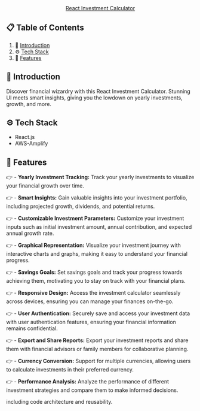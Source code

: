 <div align="center">
    <a href="https://main.d6gzcggx8q0e.amplifyapp.com/" align="center" target="_blank" rel="noreferrer">React Investment Calculator</a>
</div>

## 📋 <a name="table">Table of Contents</a>

1. 🤖 [Introduction](#introduction)
2. ⚙️ [Tech Stack](#tech-stack)
3. 🔋 [Features](#features)

## <a name="introduction">🤖 Introduction</a>

Discover financial wizardry with this React Investment Calculator. Stunning UI meets smart insights, giving you the lowdown on yearly investments, growth, and more.

## <a name="tech-stack">⚙️ Tech Stack</a>

- React.js
- AWS-Amplify

## <a name="features">🔋 Features</a>

👉 - **Yearly Investment Tracking:** Track your yearly investments to visualize your financial growth over time.

👉 - **Smart Insights:** Gain valuable insights into your investment portfolio, including projected growth, dividends, and potential returns.

👉 - **Customizable Investment Parameters:** Customize your investment inputs such as initial investment amount, annual contribution, and expected annual growth rate.

👉 - **Graphical Representation:** Visualize your investment journey with interactive charts and graphs, making it easy to understand your financial progress.

👉 - **Savings Goals:** Set savings goals and track your progress towards achieving them, motivating you to stay on track with your financial plans.

👉 - **Responsive Design:** Access the investment calculator seamlessly across devices, ensuring you can manage your finances on-the-go.

👉 - **User Authentication:** Securely save and access your investment data with user authentication features, ensuring your financial information remains confidential.

👉 - **Export and Share Reports:** Export your investment reports and share them with financial advisors or family members for collaborative planning.

👉 - **Currency Conversion:** Support for multiple currencies, allowing users to calculate investments in their preferred currency.

👉 - **Performance Analysis:** Analyze the performance of different investment strategies and compare them to make informed decisions.

including code architecture and reusability.
